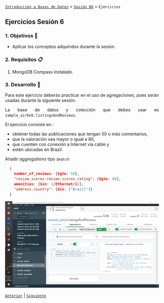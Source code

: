 [`Introducción a Bases de Datos`](../../REAMDE.md) > [`Sesión 06`](../Readme.md) > `Ejercicios`
    
## Ejercicios Sesión 6

<div style="text-align: justify;">

### 1. Objetivos :dart: 

- Aplicar los conceptos adquiridos durante la sesión.

### 2. Requisitos :clipboard:

1. MongoDB Compass instalado.

### 3. Desarrollo :rocket:

Para este ejercicio deberás practicar en el uso de agregaciones, pues serán usadas durante la siguiente sesión.

La base de datos y colección que debes usar es `sample_airbnb.listingsAndReviews`.

El ejercicio consiste en :
* obtener todas las publicaciones que tengan 50 o más comentarios, 
* que la valoración sea mayor o igual a 80, 
* que cuenten con conexión a Internet vía cable y
* estén ubicadas en Brazil.

Añadir *aggregations* tipo `$match`
```json
  {
    number_of_reviews: {$gte: 50},
    "review_scores.review_scores_rating": {$gte: 80},
    amenities: {$in: [/Ethernet/i]},
    "address.country": {$in: ["Brazil"]}
  }
```

![imagen](evidences/Ejercicios.PNG)
  

[`Anterior`](Reto-02.md) | [`Siguiente`](../Sesion-07/README.md)

